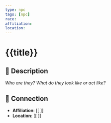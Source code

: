 ```yaml
---
type: npc
tags: [npc]
race: 
affiliation: 
location: 
---
```


# {{title}}

## 🧬 Description
_Who are they? What do they look like or act like?_

## 🔗 Connection
- **Affiliation**: [[ ]]
- **Location**: [[ ]]
